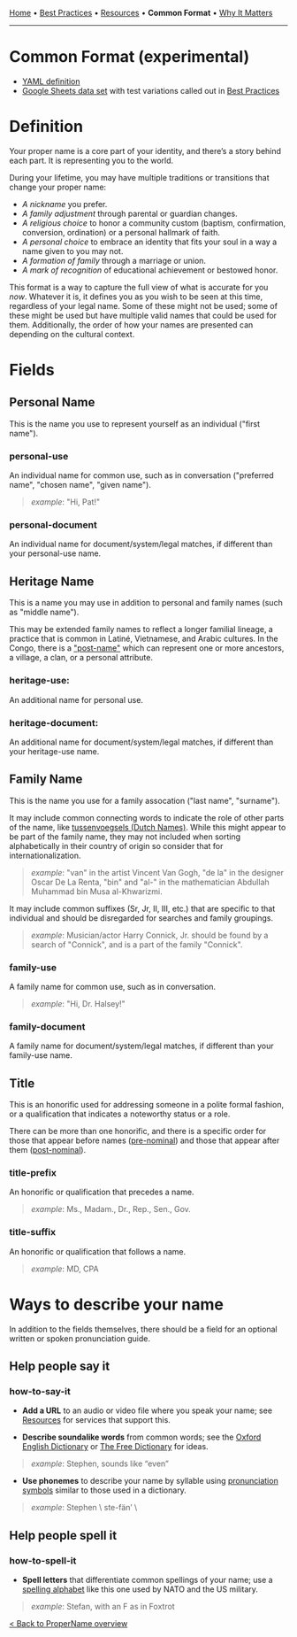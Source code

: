 [Home](README.md) • [Best Practices](bestpractices.md) • [Resources](resources.md) • **Common Format** • [Why It Matters](whyitmatters.md)

---

# Common Format (experimental)

- [YAML definition](https://github.com/makeitlegit/propername/blob/main/propername.yaml)
- [Google Sheets data set](https://docs.google.com/spreadsheets/d/1ugh_7dFH_uewnOWooKRG-bWVQHj2ZqQxtYccNhuEfO8/edit?usp=sharing) with test variations called out in [Best Practices](https://github.com/makeitlegit/propername/blob/main/bestpractices.md)

# Definition

Your proper name is a core part of your identity, and there’s a story behind each part. It is representing you to the world. 

During your lifetime, you may have multiple traditions or transitions that change your proper name:

- *A nickname* you prefer. 
- *A family adjustment* through parental or guardian changes. 
- *A religious choice* to honor a community custom (baptism, confirmation, conversion, ordination) or a personal hallmark of faith. 
- *A personal choice* to embrace an identity that fits your soul in a way a name given to you may not.
- *A formation of family* through a marriage or union.
- *A mark of recognition* of educational achievement or bestowed honor.

This format is a way to capture the full view of what is accurate for you *now*. Whatever it is, it defines you as you wish to be seen at this time, regardless of your legal name. Some of these might not be used; some of these might be used but have multiple valid names that could be used for them. Additionally, the order of how your names are presented can depending on the cultural context.

# Fields


## Personal Name

This is the name you use to represent yourself as an individual ("first name").

### personal-use

An individual name for common use, such as in conversation ("preferred name", "chosen name", "given name"). 

> *example*: "Hi, Pat!"

### personal-document

An individual name for document/system/legal matches, if different than your personal-use name.


## Heritage Name

This is a name you may use in addition to personal and family names (such as "middle name").

This may be extended family names to reflect a longer familial lineage, a practice that is common in Latiné, Vietnamese, and Arabic cultures. In the Congo, there is a ["post-name"](https://en.wikipedia.org/wiki/Democratic_Republic_of_the_Congo_naming_customs) which can represent one or more ancestors, a village, a clan, or a personal attribute.

### heritage-use: 
An additional name for personal use.

### heritage-document:
An additional name for document/system/legal matches, if different than your heritage-use name.


## Family Name

This is the name you use for a family assocation ("last name", "surname"). 

It may include common connecting words to indicate the role of other parts of the name, like [tussenvoegsels (Dutch Names)](https://en.wikipedia.org/wiki/Tussenvoegsel). While this might appear to be part of the family name, they may not included when sorting alphabetically in their country of origin so consider that for internationalization.

> *example*: "van" in the artist Vincent Van Gogh, "de la" in the designer Oscar De La Renta, "bin" and "al-" in the mathematician Abdullah Muhammad bin Musa al-Khwarizmi. 

It may include common suffixes (Sr, Jr, II, III, etc.) that are specific to that individual and should be disregarded for searches and family groupings. 

> *example*: Musician/actor Harry Connick, Jr. should be found by a search of "Connick", and is a part of the family "Connick".

### family-use

A family name for common use, such as in conversation. 

> *example*: "Hi, Dr. Halsey!"

### family-document

A family name for document/system/legal matches, if different than your family-use name.


## Title

This is an honorific used for addressing someone in a polite formal fashion, or a qualification that indicates a noteworthy status or a role.

There can be more than one honorific, and there is a specific order for those that appear before names ([pre-nominal](https://en.wikipedia.org/wiki/Pre-nominal_letters)) and those that appear after them ([post-nominal](https://en.wikipedia.org/wiki/Post-nominal_letters)).

### title-prefix

An honorific or qualification that precedes a name.

> *example*: Ms., Madam., Dr., Rep., Sen., Gov.

### title-suffix
An honorific or qualification that follows a name.

> *example*: MD, CPA


# Ways to describe your name

In addition to the fields themselves, there should be a field for an optional written or spoken pronunciation guide.


## Help people say it

### how-to-say-it

- **Add a URL** to an audio or video file where you speak your name; see [Resources](https://github.com/makeitlegit/propername/blob/main/resources.md) for services that support this.

- **Describe soundalike words** from common words; see the [Oxford English Dictionary](https://www.lexico.com/grammar/key-to-pronunciation) or [The Free Dictionary](https://www.thefreedictionary.com/_/pk_ipa.htm) for ideas.  

> *example*: Stephen, sounds like “even”

- **Use phonemes** to describe your name by syllable using [pronunciation symbols](https://www.infoplease.com/key-pronunciation-symbols) similar to those used in a dictionary.  

> *example*: Stephen \ ste-fän’ \


## Help people spell it

### how-to-spell-it

- **Spell letters** that differentiate common spellings of your name; use a [spelling alphabet](https://www.thebalancecareers.com/military-phonetic-alphabet-3356942) like this one used by NATO and the US military.

> *example*: Stefan, with an F as in Foxtrot

[< Back to ProperName overview ](README.md)
